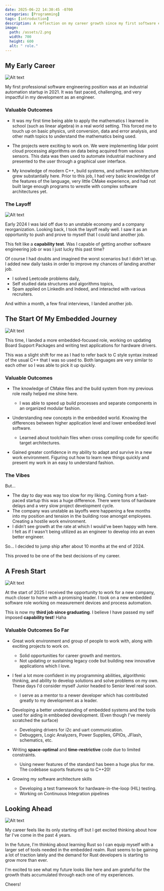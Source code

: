 ```yaml
---
date: 2025-06-22 14:30:45 -0700
categories: [Programming]
tags: [introduction]
description: A reflection on my career growth since my first software engineering job
image:
  path: /assets/2.png
  width: 700
  height: 600
  alt: " role."
---
```


## My Early Career

![Alt text](/assets/2025/a1.png)


My first professional software engineering position was at an industrial automation startup in 2021. It was fast paced, challenging, and very impactful in my development as an engineer.

### Valuable Outcomes

- It was my first time being able to apply the mathematics I learned in school (such as linear algebra) in a real world setting. This forced me to touch up on basic physics, unit conversion, data and error analysis, and other math topics to understand the mathematics being used.

- The projects were exciting to work on. We were implementing lidar point cloud processing algorithms on data being acquired from various sensors. This data was then used to automate industrial machinery and presented to the user through a graphical user interface.

- My knowledge of modern C++, build systems, and software architecture grew substantially here. Prior to this job, I had very basic knowledge of the features of the language, very little CMake experience, and had not built large enough programs to wrestle with complex software architectures yet.

### The Layoff 
![Alt text](/assets/2025/a2.png)

Early 2024 I was laid off due to an unstable economy and a company reorganization. Looking back, I took the layoff really well. I saw it as an opportunity to push and prove to myself that I could land another job.

This felt like a **capability test**. Was I capable of getting another software engineering job or was I just lucky this past time?

Of course I had doubts and imagined the worst scenarios but I didn’t let up. I added new daily tasks in order to improve my chances of landing another job.

- I solved Leetcode problems daily,
- Self studied data structures and algorithms topics,
- Spam applied on LinkedIn and Indeed, and interacted with various recruiters.

And within a month, a few final interviews, I landed another job.


## The Start Of My Embedded Journey
![Alt text](/assets/2025/a3.png)

This time, I landed a more embedded-focused role, working on updating Board Support Packages and writing test applications for hardware drivers.

This was a slight shift for me as I had to refer back to C style syntax instead of the usual C++ that I was so used to. Both languages are very similar to each other so I was able to pick it up quickly.


### Valuable Outcomes

- The knowledge of CMake files and the build system from my previous role really helped me shine here. 
  - I was able to speed up build processes and separate components in an organized modular fashion.

- Understanding new concepts in the embedded world. Knowing the differences between higher application level and lower embedded level software.
  - Learned about toolchain files when cross compiling code for specific target architectures.
- Gained greater confidence in my ability to adapt and survive in a new work environment. Figuring out how to learn new things quickly and present my work in an easy to understand fashion.


### The Vibes

But...

- The day to day was way too slow for my liking. Coming from a fast-paced startup this was a huge difference. There were tons of hardware delays and a very slow project development cycle. 
- The company was unstable as layoffs were happening a few months into my position and tension in the building rose amongst employees. Creating a hostile work environment.
- I didn’t see growth at the rate at which I would've been happy with here. I felt as if I wasn't being utilized as an engineer to develop into an even better engineer.


So... I decided to jump ship after about 10 months at the end of 2024. 

This proved to be one of the best decisions of my career.


## A Fresh Start
![Alt text](/assets/2025/a5.png)

At the start of 2025 I received the opportunity to work for a new company, much closer to home with a promising leader. I took on a new embedded software role working on measurement devices and process automation.

This is now my **third job since graduating**. I believe I have passed my self imposed **capability test**! Haha



### Valuable Outcomes So Far
- Great work environment and group of people to work with, along with exciting projects to work on. 
  - Solid opportunities for career growth and mentors.
  - Not updating or sustaining legacy code but building new innovative applications which I love.
- I feel a lot more confident in my programming abilities, algorithmic thinking, and ability to develop solutions and solve problems on my own. These days I'd consider myself Junior headed to Senior level real soon.
  - I serve as a mentor to a newer developer which has contributed greatly to my development as a leader.
- Developing a better understanding of embedded systems and the tools used for aiding in embbeded development. (Even though I've merely scratched the surface)
  - Developing drivers for i2c and uart communication.
  - Debuggers, Logic Analyzers, Power Supplies, GPIOs, JFlash, schematics, etc.

- Writing **space-optimal** and **time-restrictive** code due to limited constraints.
  - Using newer features of the standard has been a huge plus for me. The codebase suports features up to C++20!
- Growing my software architecture skills
  - Developing a test framework for hardware-in-the-loop (HIL) testing.
  - Working on Continuous Integration pipelines



## Looking Ahead

![Alt text](/assets/2025/a4.png)


My career feels like its only starting off but I get excited thinking about how far I've come in the past 4 years. 

In the future, I'm thinking about learning Rust so I can equip myself with a larger set of tools needed in the embedded realm. Rust seems to be gaining a lot of traction lately and the demand for Rust developers is starting to grow more than ever.

I'm excited to see what my future looks like here and am grateful for the growth thats accumulated through each one of my experiences. 

Cheers!